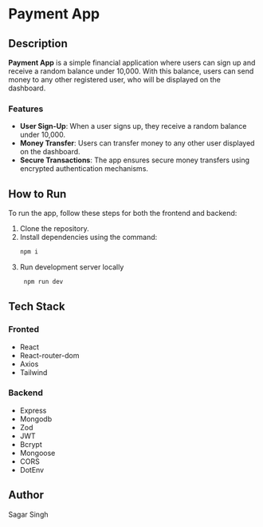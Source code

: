 # Payment App

## Description
**Payment App** is a simple financial application where users can sign up and receive a random balance under 10,000. With this balance, users can send money to any other registered user, who will be displayed on the dashboard.

### Features
- **User Sign-Up**: When a user signs up, they receive a random balance under 10,000.
- **Money Transfer**: Users can transfer money to any other user displayed on the dashboard.
- **Secure Transactions**: The app ensures secure money transfers using encrypted authentication mechanisms.

## How to Run

To run the app, follow these steps for both the frontend and backend:

1. Clone the repository.
2. Install dependencies using the command:
   ```bash
   npm i
3. Run development server locally 
   ```bash
    npm run dev
## Tech Stack
  ### Fronted
  - React
  - React-router-dom
  - Axios
  - Tailwind
  ### Backend
  - Express
  - Mongodb
  - Zod
  - JWT
  - Bcrypt
  - Mongoose
  - CORS
  - DotEnv

## Author
Sagar Singh
